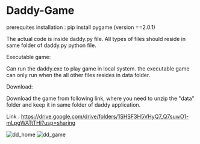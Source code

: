 # Daddy-Game

prerequites installation :
pip install pygame  (version ==2.0.1)

The actual code is inside daddy.py file.
All types of files should reside in same folder of daddy.py python file.

Executable game:

Can run the daddy.exe to play game in local system.
the executable game can only run when the all other files resides in data folder.

Download:

Download the game from following link, where you need to unzip the "data" folder and keep it in same folder of daddy application.

Link : https://drive.google.com/drive/folders/1SHSF3H5VHyQ7_Q7suwO1-mLpgWATtTHi?usp=sharing


![dd_home](https://github.com/UppadaBhaskar/Daddy-Game/assets/118506768/372e3767-a678-4f05-aad7-ed021a4b7ce3)
![dd_game](https://github.com/UppadaBhaskar/Daddy-Game/assets/118506768/05024408-2454-41c1-a8fe-99f692233df6)
